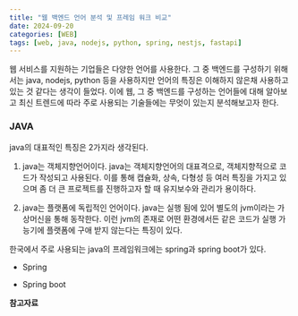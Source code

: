 ```yaml
---
title: "웹 백엔드 언어 분석 및 프레임 워크 비교"
date: 2024-09-20
categories: [WEB]
tags: [web, java, nodejs, python, spring, nestjs, fastapi]
---
```


웹 서비스를 지원하는 기업들은 다양한 언어를 사용한다.
그 중 백엔드를 구성하기 위해서는 java, nodejs, python 등을 사용하지만 언어의 특징은 이해하지 않은채 사용하고 있는 것 같다는 생각이 들었다.
이에 웹, 그 중 백엔드를 구성하는 언어들에 대해 알아보고 최신 트렌드에 따라 주로 사용되는 기술들에는 무엇이 있는지 분석해보고자 한다.

### JAVA

java의 대표적인 특징은 2가지라 생각된다.

1. java는 객체지향언어이다.
  java는 객체지향언어의 대표격으로, 객체지향적으로 코드가 작성되고 사용된다.
  이를 통해 캡슐화, 상속, 다형성 등 여러 특징을 가지고 있으며 좀 더 큰 프로젝트를 진행하고자 할 때 유지보수와 관리가 용이하다.

2. java는 플랫폼에 독립적인 언어이다.
  java는 실행 됨에 있어 별도의 jvm이라는 가상머신을 통해 동작한다.
  이런 jvm의 존재로 어떤 환경에서든 같은 코드가 실행 가능기에 플랫폼에 구애 받지 않는다는 특징이 있다.

한국에서 주로 사용되는 java의 프레임워크에는 spring과 spring boot가 있다.

- Spring

- Spring boot


**참고자료** 